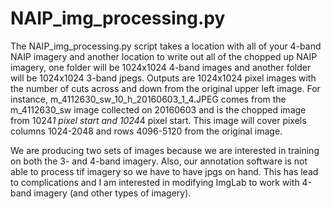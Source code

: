 # NAIP_img_processing.py
The NAIP_img_processing.py script takes a location with all of your 4-band NAIP imagery and another location to write out all of the chopped up NAIP imagery, one folder will be 1024x1024 4-band images and another folder will be 1024x1024 3-band jpegs. Outputs are 1024x1024 pixel images with the number of cuts across and down from the original upper left image. For instance, m_4112630_sw_10_h_20160603_1_4.JPEG comes from the m_4112630_sw image collected on 20160603 and is the chopped image from 1024*1 pixel start and 1024*4 pixel start. This image will cover pixels columns 1024-2048 and rows 4096-5120 from the original image.

We are producing two sets of images because we are interested in training on both the 3- and 4-band imagery. Also, our annotation software is not able to process tif imagery so we have to have jpgs on hand. This has lead to complications and I am interested in modifying ImgLab to work with 4-band imagery (and other types of imagery). 